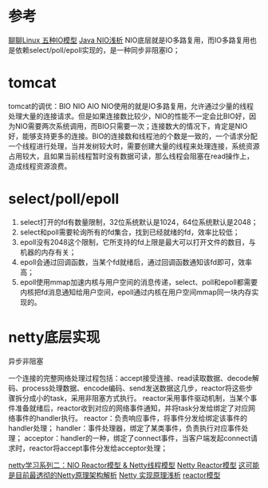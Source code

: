 # 参考
[聊聊Linux 五种IO模型](https://www.jianshu.com/p/486b0965c296)
[Java NIO浅析](https://tech.meituan.com/2016/11/04/nio.html)
NIO底层就是IO多路复用，而IO多路复用也是依赖select/poll/epoll实现的，是一种同步非阻塞IO；

# tomcat
tomcat的调优：BIO NIO AIO
NIO使用的就是IO多路复用，允许通过少量的线程处理大量的连接请求。但是如果连接数比较少，NIO的性能不一定会比BIO好，因为NIO需要两次系统调用，而BIO只需要一次；连接数大的情况下，肯定是NIO好，能够支持更多的连接。BIO的连接数和线程池的个数是一致的，一个请求分配一个线程进行处理，当并发树较大时，需要创建大量的线程来处理连接，系统资源占用较大，且如果当前线程暂时没有数据可读，那么线程会阻塞在read操作上，造成线程资源浪费。

# select/poll/epoll
1. select打开的fd有数量限制，32位系统默认是1024，64位系统默认是2048；
2. select和poll需要轮询所有的fd集合，找到已经就绪的fd，效率比较低；
3. epoll没有2048这个限制，它所支持的fd上限是最大可以打开文件的数目，与机器的内存有关；
4. epoll会通过回调函数，当某个fd就绪后，通过回调函数通知该fd即可，效率高；
5. epoll使用mmap加速内核与用户空间的消息传递，select、poll和epoll都需要内核把fd消息通知给用户空间，epoll通过内核在用户空间mmap同一块内存实现的。

# netty底层实现
异步非阻塞

一个连接的完整网络处理过程包括：accept接受连接、read读取数据、decode解码、process处理数据、encode编码、send发送数据这几步，reactor将这些步骤拆分成小的task，采用非阻塞方式执行。
reactor采用事件驱动机制，当某个事件准备就绪后，reactor收到对应的网络事件通知，并将task分发给绑定了对应网络事件的handler执行。
reactor：负责响应事件，将事件分发给绑定该事件的handler处理；
handler：事件处理器，绑定了某类事件，负责执行对应事件处理；
acceptor：handler的一种，绑定了connect事件，当客户端发起connect请求时，reactor将accept事件分发给acceptor处理；

[netty学习系列二：NIO Reactor模型 & Netty线程模型](https://www.jianshu.com/p/38b56531565d)
[Netty Reactor模型](https://www.jianshu.com/p/87f438abbd5d)
[这可能是目前最透彻的Netty原理架构解析](https://juejin.im/post/5be00763e51d453d4a5cf289)
[Netty 实现原理浅析](https://cloud.tencent.com/developer/article/1031640)
[reactor模型](https://essviv.github.io/2017/01/25/IO/netty/reactor%E6%A8%A1%E5%9E%8B/)